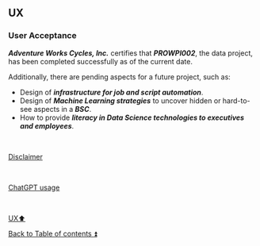 ## UX  

### User Acceptance

**_Adventure Works Cycles, Inc._** certifies that **_PROWPI002_**, the data project, has been completed successfully as of the current date.

Additionally, there are pending aspects for a future project, such as:
- Design of **_infrastructure for job and script automation_**.
- Design of **_Machine Learning strategies_** to uncover hidden or hard-to-see aspects in a **_BSC_**.
- How to provide **_literacy in Data Science technologies to executives and employees_**.

<p><br></p> 

[Disclaimer](../DISCLAIMER.md)

<p><br></p> 

[ChatGPT usage](../CHATGPT_USAGE.md)  

<p><br></p>

[UX:arrow_up:](ux.md)  

[Back to Table of contents :arrow_double_up:](../README.md)